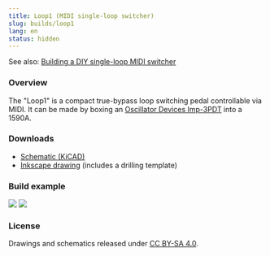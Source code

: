 ```yaml
---
title: Loop1 (MIDI single-loop switcher)
slug: builds/loop1
lang: en
status: hidden
---
```


See also: [Building a DIY single-loop MIDI switcher](/en/midi-single-loop-switcher.html)

### Overview

The "Loop1" is a compact true-bypass loop switching pedal controllable via MIDI. It can be made by boxing an [Oscillator Devices Imp-3PDT](https://oscillatordevices.com/imp-midi/#Imp-3PDT) into a 1590A.

### Downloads

* [Schematic (KiCAD)](/static/loop1/loop1.kicad_sch)
* [Inkscape drawing](/static/loop1/drawing.svg) (includes a drilling template)

### Build example

<img loading="lazy" src="/static/loop1/external.jpg">

<img loading="lazy" src="/static/loop1/guts.jpg">

### License

Drawings and schematics released under [CC BY-SA 4.0](https://creativecommons.org/licenses/by-sa/4.0/).
